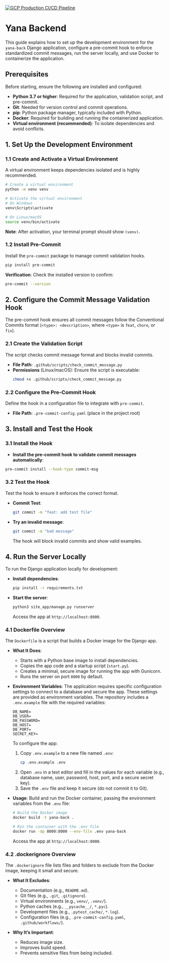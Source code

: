 [![GCP Production CI/CD Pipeline](https://github.com/IgrowkerTraining/i005-yana-back/actions/workflows/backend.yaml/badge.svg)](https://github.com/IgrowkerTraining/i005-yana-back/actions/workflows/backend.yaml)

# Yana Backend

This guide explains how to set up the development environment for the `yana-back` Django application, configure a pre-commit hook to enforce standardized commit messages, run the server locally, and use Docker to containerize the application.

## Prerequisites
Before starting, ensure the following are installed and configured:
- **Python 3.7 or higher**: Required for the application, validation script, and pre-commit.
- **Git**: Needed for version control and commit operations.
- **pip**: Python package manager, typically included with Python.
- **Docker**: Required for building and running the containerized application.
- **Virtual environment (recommended)**: To isolate dependencies and avoid conflicts.

## 1. Set Up the Development Environment

### 1.1 Create and Activate a Virtual Environment
A virtual environment keeps dependencies isolated and is highly recommended.

```bash
# Create a virtual environment
python -m venv venv

# Activate the virtual environment
# On Windows
venv\Scripts\activate

# On Linux/macOS
source venv/bin/activate
```

**Note**: After activation, your terminal prompt should show `(venv)`.

### 1.2 Install Pre-Commit
Install the `pre-commit` package to manage commit validation hooks.

```bash
pip install pre-commit
```

**Verification**: Check the installed version to confirm:
```bash
pre-commit --version
```

## 2. Configure the Commit Message Validation Hook

The pre-commit hook ensures all commit messages follow the Conventional Commits format (`<type>: <description>`, where `<type>` is `feat`, `chore`, or `fix`).

### 2.1 Create the Validation Script
The script checks commit message format and blocks invalid commits.

- **File Path**: `.github/scripts/check_commit_message.py`
- **Permissions** (Linux/macOS): Ensure the script is executable:
  ```bash
  chmod +x .github/scripts/check_commit_message.py
  ```

### 2.2 Configure the Pre-Commit Hook
Define the hook in a configuration file to integrate with `pre-commit`.

- **File Path**: `.pre-commit-config.yaml` (place in the project root)

## 3. Install and Test the Hook

### 3.1 Install the Hook
- **Install the pre-commit hook to validate commit messages automatically**:

```bash
pre-commit install --hook-type commit-msg
```

### 3.2 Test the Hook
Test the hook to ensure it enforces the correct format.

- **Commit Test**:
  ```bash
  git commit -m "feat: add test file"
  ```
- **Try an invalid message**:
  ```bash
  git commit -m "bad message"
  ```
  The hook will block invalid commits and show valid examples.

## 4. Run the Server Locally

To run the Django application locally for development:

- **Install dependencies**:
  ```bash
  pip install -r requirements.txt
  ```

- **Start the server**:
  ```bash
  python3 site_app/manage.py runserver
  ```
  Access the app at `http://localhost:8000`.

### 4.1 Dockerfile Overview
The `Dockerfile` is a script that builds a Docker image for the Django app.

- **What It Does**:
  - Starts with a Python base image to install dependencies.
  - Copies the app code and a startup script (`start.py`).
  - Creates a minimal, secure image for running the app with Gunicorn.
  - Runs the server on port `8000` by default.

- **Environment Variables**:
  The application requires specific configuration settings to connect to a database and secure the app. These settings are provided as environment variables. The repository includes a `.env.example` file with the required variables:
  ```plaintext
  DB_NAME=
  DB_USER=
  DB_PASSWORD=
  DB_HOST=
  DB_PORT=
  SECRET_KEY=
  ```
  To configure the app:
  1. Copy `.env.example` to a new file named `.env`:
     ```bash
     cp .env.example .env
     ```
  2. Open `.env` in a text editor and fill in the values for each variable (e.g., database name, user, password, host, port, and a secure secret key).
  3. Save the `.env` file and keep it secure (do not commit it to Git).

- **Usage**:
  Build and run the Docker container, passing the environment variables from the `.env` file:
  ```bash
  # Build the Docker image
  docker build -t yana-back .

  # Run the container with the .env file
  docker run -dp 8000:8000 --env-file .env yana-back
  ```
  Access the app at `http://localhost:8000`.

### 4.2 .dockerignore Overview
The `.dockerignore` file lists files and folders to exclude from the Docker image, keeping it small and secure.

- **What It Excludes**:
  - Documentation (e.g., `README.md`).
  - Git files (e.g., `.git`, `.gitignore`).
  - Virtual environments (e.g., `venv/`, `.venv/`).
  - Python caches (e.g., `__pycache__/`, `*.pyc`).
  - Development files (e.g., `.pytest_cache/`, `*.log`).
  - Configuration files (e.g., `.pre-commit-config.yaml`, `.github/workflows/`).

- **Why It’s Important**:
  - Reduces image size.
  - Improves build speed.
  - Prevents sensitive files from being included.
